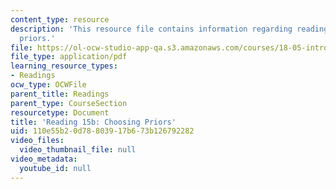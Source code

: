 ```yaml
---
content_type: resource
description: 'This resource file contains information regarding reading 15b: choosing
  priors.'
file: https://ol-ocw-studio-app-qa.s3.amazonaws.com/courses/18-05-introduction-to-probability-and-statistics-spring-2014/110e55b20d78803917b673b126792282_MIT18_05S14_Reading15b.pdf
file_type: application/pdf
learning_resource_types:
- Readings
ocw_type: OCWFile
parent_title: Readings
parent_type: CourseSection
resourcetype: Document
title: 'Reading 15b: Choosing Priors'
uid: 110e55b2-0d78-8039-17b6-73b126792282
video_files:
  video_thumbnail_file: null
video_metadata:
  youtube_id: null
---
```

